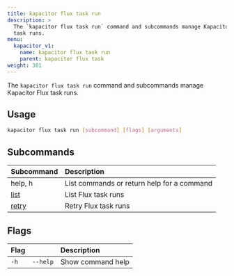 ```yaml
---
title: kapacitor flux task run
description: >
  The `kapacitor flux task run` command and subcommands manage Kapacitor Flux
  task runs.
menu:
  kapacitor_v1:
    name: kapacitor flux task run
    parent: kapacitor flux task
weight: 301
---
```


The `kapacitor flux task run` command and subcommands manage Kapacitor Flux
task runs.

## Usage

```sh
kapacitor flux task run [subcommand] [flags] [arguments]
```

## Subcommands

| Subcommand                                                          | Description                                |
| :------------------------------------------------------------------ | :----------------------------------------- |
| help, h                                                             | List commands or return help for a command |
| [list](/kapacitor/v1/reference/cli/kapacitor/flux/task/run/list/)   | List Flux task runs                        |
| [retry](/kapacitor/v1/reference/cli/kapacitor/flux/task/run/retry/) | Retry Flux task runs                       |

## Flags

| Flag |          | Description       |
| :--- | :------- | :---------------- |
| `-h` | `--help` | Show command help |
